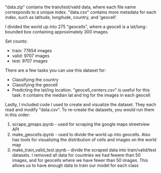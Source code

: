 "data.zip" contains the train/test/valid data, where each file name corresponds to a unique index. "data.csv" contains more metadata for each index, such as latitude, longitude, country, and 'geocell'.

I divided the world up into 275 "geocells", where a geocell is a lat/long-bounded box containing approximately 300 images.

Set counts:
- train: 77654 images
- valid: 9707 images
- test: 9707 images

There are a few tasks you can use this dataset for:
- Classifying the country
- Classifying the geocell
- Predicting the lat/lng location. "geocell_centers.csv" is useful for this task: it contains the median lat and lng for the images in each geocell
    
Lastly, I included code I used to create and visualize the dataset. They each read and modify "data.csv". To re-create the datasets, you would run them in this order:
1. scrape_gmaps.ipynb - used for scraping the google maps streetview API
2. make_geocells.ipynb - used to divide the world up into geocells. Also has tools for visualizing the distribution of cells and images on the world map
3. make_train_valid_test.ipynb - divide the scraped data into train/valid/test datasets. I removed all data for countries we had fewere than 50 images, and for geocells where we have fewer than 50 images. This allows us to have enough data to train our model for each class
